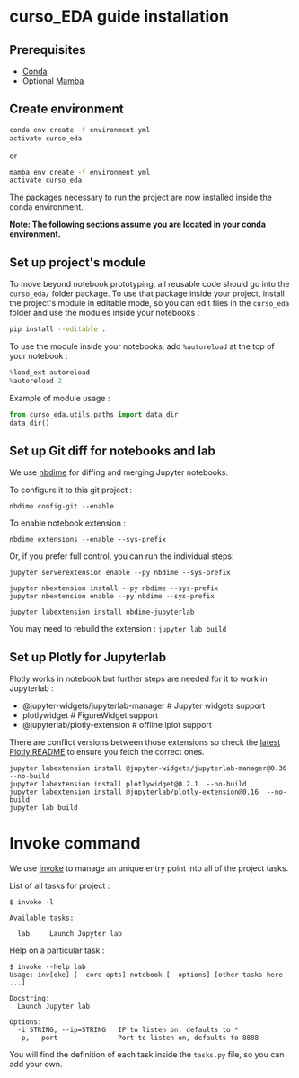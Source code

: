 # curso_EDA guide installation

## Prerequisites

- [Conda](https://docs.conda.io/projects/conda/en/latest/user-guide/install/download.html)
- Optional [Mamba](https://mamba.readthedocs.io/en/latest/)

## Create environment

```bash
conda env create -f environment.yml
activate curso_eda
```

or 

```bash
mamba env create -f environment.yml
activate curso_eda
```

The packages necessary to run the project are now installed inside the conda environment.

**Note: The following sections assume you are located in your conda environment.**

## Set up project's module

To move beyond notebook prototyping, all reusable code should go into the `curso_eda/` folder package. To use that package inside your project, install the project's module in editable mode, so you can edit files in the `curso_eda` folder and use the modules inside your notebooks :

```bash
pip install --editable .
```

To use the module inside your notebooks, add `%autoreload` at the top of your notebook :

```python
%load_ext autoreload
%autoreload 2
```

Example of module usage :

```python
from curso_eda.utils.paths import data_dir
data_dir()
```

## Set up Git diff for notebooks and lab

We use [nbdime](https://nbdime.readthedocs.io/en/stable/index.html) for diffing and merging Jupyter notebooks.

To configure it to this git project :

```
nbdime config-git --enable
```

To enable notebook extension :

```
nbdime extensions --enable --sys-prefix
```

Or, if you prefer full control, you can run the individual steps:

```
jupyter serverextension enable --py nbdime --sys-prefix

jupyter nbextension install --py nbdime --sys-prefix
jupyter nbextension enable --py nbdime --sys-prefix

jupyter labextension install nbdime-jupyterlab
```

You may need to rebuild the extension : `jupyter lab build`

## Set up Plotly for Jupyterlab

Plotly works in notebook but further steps are needed for it to work in Jupyterlab :

* @jupyter-widgets/jupyterlab-manager # Jupyter widgets support
* plotlywidget  # FigureWidget support
* @jupyterlab/plotly-extension  # offline iplot support

There are conflict versions between those extensions so check the [latest Plotly README](https://github.com/plotly/plotly.py#installation-of-plotlypy-version-3) to ensure you fetch the correct ones. 

```
jupyter labextension install @jupyter-widgets/jupyterlab-manager@0.36 --no-build
jupyter labextension install plotlywidget@0.2.1  --no-build
jupyter labextension install @jupyterlab/plotly-extension@0.16  --no-build
jupyter lab build
```

# Invoke command

We use [Invoke](http://www.pyinvoke.org/) to manage an
unique entry point into all of the project tasks.

List of all tasks for project :

```
$ invoke -l

Available tasks:

  lab     Launch Jupyter lab
```

Help on a particular task :

```
$ invoke --help lab
Usage: inv[oke] [--core-opts] notebook [--options] [other tasks here ...]

Docstring:
  Launch Jupyter lab

Options:
  -i STRING, --ip=STRING   IP to listen on, defaults to *
  -p, --port               Port to listen on, defaults to 8888
```

You will find the definition of each task inside the `tasks.py` file, so you can add your own.
